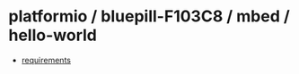 # platformio / bluepill-F103C8 / mbed / hello-world

- [requirements](https://github.com/devel0/iot-examples/blob/0954ccd90758022a0d376a13e122c7f90a0a5e5d/README.md#L73)